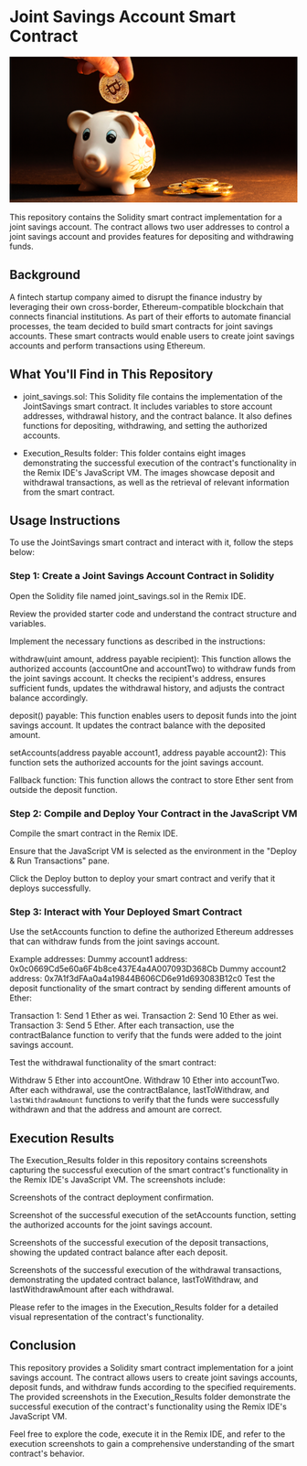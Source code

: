 # Joint Savings Account Smart Contract

![alt=""](20-5-challenge-image.png)

This repository contains the Solidity smart contract implementation for a joint savings account. The contract allows two user addresses to control a joint savings account and provides features for depositing and withdrawing funds.

## Background

A fintech startup company aimed to disrupt the finance industry by leveraging their own cross-border, Ethereum-compatible blockchain that connects financial institutions. As part of their efforts to automate financial processes, the team decided to build smart contracts for joint savings accounts. These smart contracts would enable users to create joint savings accounts and perform transactions using Ethereum.

## What You'll Find in This Repository

- joint_savings.sol: This Solidity file contains the implementation of the JointSavings smart contract. It includes variables to store account addresses, withdrawal history, and the contract balance. It also defines functions for depositing, withdrawing, and setting the authorized accounts.

- Execution_Results folder: This folder contains eight images demonstrating the successful execution of the contract's functionality in the Remix IDE's JavaScript VM. The images showcase deposit and withdrawal transactions, as well as the retrieval of relevant information from the smart contract.

## Usage Instructions
To use the JointSavings smart contract and interact with it, follow the steps below:

### Step 1: Create a Joint Savings Account Contract in Solidity
Open the Solidity file named joint_savings.sol in the Remix IDE.

Review the provided starter code and understand the contract structure and variables.

Implement the necessary functions as described in the instructions:

withdraw(uint amount, address payable recipient): This function allows the authorized accounts (accountOne and accountTwo) to withdraw funds from the joint savings account. It checks the recipient's address, ensures sufficient funds, updates the withdrawal history, and adjusts the contract balance accordingly.

deposit() payable: This function enables users to deposit funds into the joint savings account. It updates the contract balance with the deposited amount.

setAccounts(address payable account1, address payable account2): This function sets the authorized accounts for the joint savings account.

Fallback function: This function allows the contract to store Ether sent from outside the deposit function.

### Step 2: Compile and Deploy Your Contract in the JavaScript VM
Compile the smart contract in the Remix IDE.

Ensure that the JavaScript VM is selected as the environment in the "Deploy & Run Transactions" pane.

Click the Deploy button to deploy your smart contract and verify that it deploys successfully.

### Step 3: Interact with Your Deployed Smart Contract
Use the setAccounts function to define the authorized Ethereum addresses that can withdraw funds from the joint savings account.

Example addresses:
Dummy account1 address: 0x0c0669Cd5e60a6F4b8ce437E4a4A007093D368Cb
Dummy account2 address: 0x7A1f3dFAa0a4a19844B606CD6e91d693083B12c0
Test the deposit functionality of the smart contract by sending different amounts of Ether:

Transaction 1: Send 1 Ether as wei.
Transaction 2: Send 10 Ether as wei.
Transaction 3: Send 5 Ether.
After each transaction, use the contractBalance function to verify that the funds were added to the joint savings account.

Test the withdrawal functionality of the smart contract:

Withdraw 5 Ether into accountOne.
Withdraw 10 Ether into accountTwo.
After each withdrawal, use the contractBalance, lastToWithdraw, and ` lastWithdrawAmount` functions to verify that the funds were successfully withdrawn and that the address and amount are correct.

## Execution Results

The Execution_Results folder in this repository contains screenshots capturing the successful execution of the smart contract's functionality in the Remix IDE's JavaScript VM. The screenshots include:

Screenshots of the contract deployment confirmation.

Screenshot of the successful execution of the setAccounts function, setting the authorized accounts for the joint savings account.

Screenshots of the successful execution of the deposit transactions, showing the updated contract balance after each deposit.

Screenshots of the successful execution of the withdrawal transactions, demonstrating the updated contract balance, lastToWithdraw, and lastWithdrawAmount after each withdrawal.

Please refer to the images in the Execution_Results folder for a detailed visual representation of the contract's functionality.

## Conclusion
This repository provides a Solidity smart contract implementation for a joint savings account. The contract allows users to create joint savings accounts, deposit funds, and withdraw funds according to the specified requirements. The provided screenshots in the Execution_Results folder demonstrate the successful execution of the contract's functionality using the Remix IDE's JavaScript VM.

Feel free to explore the code, execute it in the Remix IDE, and refer to the execution screenshots to gain a comprehensive understanding of the smart contract's behavior.

